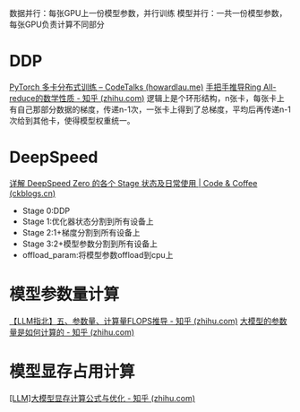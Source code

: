 数据并行：每张GPU上一份模型参数，并行训练
模型并行：一共一份模型参数，每张GPU负责计算不同部分

# DDP
[PyTorch 多卡分布式训练 – CodeTalks (howardlau.me)](https://howardlau.me/programming/pytorch-distributed-data-parallel.html)
[手把手推导Ring All-reduce的数学性质 - 知乎 (zhihu.com)](https://zhuanlan.zhihu.com/p/504957661)
逻辑上是个环形结构，n张卡，每张卡上有自己那部分数据的梯度，传递n-1次，一张卡上得到了总梯度，平均后再传递n-1次给到其他卡，使得模型权重统一。

# DeepSpeed 
[详解 DeepSpeed Zero 的各个 Stage 状态及日常使用 | Code & Coffee (ckblogs.cn)](https://ckblogs.cn/posts/dl/DeepSpeed.html#%E5%A6%82%E4%BD%95%E9%80%89%E6%8B%A9%E6%9C%80%E4%BD%B3%E6%80%A7%E8%83%BD%E7%9A%84zero-stage%E5%92%8C-offloads%E2%9A%93%EF%B8%8E)
- Stage 0:DDP
- Stage 1:优化器状态分割到所有设备上
- Stage 2:1+梯度分割到所有设备上
- Stage 3:2+模型参数分割到所有设备上
- offload_param:将模型参数offload到cpu上

# 模型参数量计算
[【LLM指北】五、参数量、计算量FLOPS推导 - 知乎 (zhihu.com)](https://zhuanlan.zhihu.com/p/676113501)
[大模型的参数量是如何计算的 - 知乎 (zhihu.com)](https://zhuanlan.zhihu.com/p/692319408)

# 模型显存占用计算
[[LLM]大模型显存计算公式与优化 - 知乎 (zhihu.com)](https://zhuanlan.zhihu.com/p/687226668)


